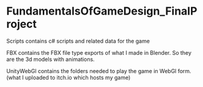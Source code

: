 # FundamentalsOfGameDesign_FinalProject
Scripts contains c# scripts and related data for the game

FBX contains the FBX file type exports of what I made in Blender. So they are the 3d models with animations.

UnityWebGl contains the folders needed to play the game in WebGl form.(what I uploaded to itch.io which hosts my game)
